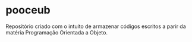 # pooceub
Repositório criado com o intuito de armazenar códigos escritos a parir da matéria Programação Orientada a Objeto.
